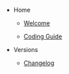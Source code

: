 - Home

  - [Welcome](/)

  - [Coding Guide](https://benhar-dev.github.io/coding-convention/#/)

- Versions

  - [Changelog](changelog.md)
